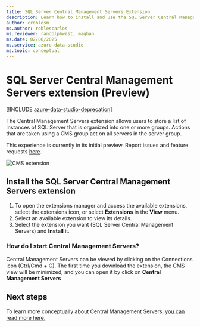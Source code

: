```yaml
---
title: SQL Server Central Management Servers Extension
description: Learn how to install and use the SQL Server Central Management Servers extension. An extension for grouping servers and applying actions to the group.
author: croblesm
ms.author: roblescarlos
ms.reviewer: randolphwest, maghan
ms.date: 02/06/2025
ms.service: azure-data-studio
ms.topic: conceptual
---
```


# SQL Server Central Management Servers extension (Preview)

[!INCLUDE [azure-data-studio-deprecation](../includes/azure-data-studio-deprecation.md)]

The Central Management Servers extension allows users to store a list of instances of SQL Server that is organized into one or more groups. Actions that are taken using a CMS group act on all servers in the server group.

This experience is currently in its initial preview. Report issues and feature requests [here](https://github.com/microsoft/azuredatastudio/issues).

![CMS extension](media/sql-server-cms-extension/cms-list.png)

## Install the SQL Server Central Management Servers extension

1. To open the extensions manager and access the available extensions, select the extensions icon, or select **Extensions** in the **View** menu.
2. Select an available extension to view its details.
3. Select the extension you want (SQL Server Central Management Servers) and **Install** it.

### How do I start Central Management Servers?

 Central Management Servers can be viewed by clicking on the Connections icon (Ctrl/Cmd + G). The first time you download the extension, the CMS view will be minimized, and you can open it by click on **Central Management Servers**

## Next steps

To learn more conceptually about Central Management Servers, [you can read more here.](/sql/ssms/register-servers/create-a-central-management-server-and-server-group)
